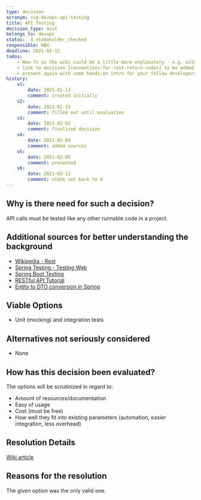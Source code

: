 ```yaml
---
type: decision
acronym: sig-devops-api-testing
title: API Testing
decision_type: must
belongs_to: devops
status: _4_stakeholder_checked
responsible: HBU
deadline: 2021-02-12
todos: 
    - How-To in the wiki could be a little more explanatory - e.g. with links to code in team Impact
    - link to decision [conventions-for-rest-return-codes] to be added
    - present again with some hands-on intro for your fellow developers
history:
    v1:
        date: 2021-01-13
        comment: created initially
    v2:
        date: 2021-01-15
        comment: filled out until evaluation
    v3:
        date: 2021-02-02
        comment: finalized decision
    v4:
        date: 2021-02-04
        comment: added sources
    v5: 
        date: 2021-02-05
        comment: presented        
    v6: 
        date: 2021-02-12
        comment: state set back to 4            
---
```


## Why is there need for such a decision?

API calls must be tested like any other runnable code in a project.

## Additional sources for better understanding the background

- [Wikipedia - Rest](https://en.wikipedia.org/wiki/Representational_state_transfer)
- [Spring Testing - Testing Web](https://spring.io/guides/gs/testing-web/)
- [Spring Boot Testing](https://www.baeldung.com/spring-boot-testing)
- [RESTful API Tutorial](https://restfulapi.net/)
- [Entity to DTO conversion in Spring](https://www.baeldung.com/entity-to-and-from-dto-for-a-java-spring-application )

## Viable Options

- Unit (mocking) and integration tests

## Alternatives not seriously considered

- None

## How has this decision been evaluated?

The options will be scrutinized in regard to:
- Amount of resources/documentation
- Easy of usage
- Cost (must be free)
- How well they fit into existing parameters (automation, easier integration, less overhead)

## Resolution Details

[Wiki article](https://github.com/EVATool/evatool-backend/wiki/DevOps-API-Testing)

## Reasons for the resolution

The given option was the only valid one.
